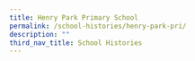 ```yaml
---
title: Henry Park Primary School
permalink: /school-histories/henry-park-pri/
description: ""
third_nav_title: School Histories
---
```

